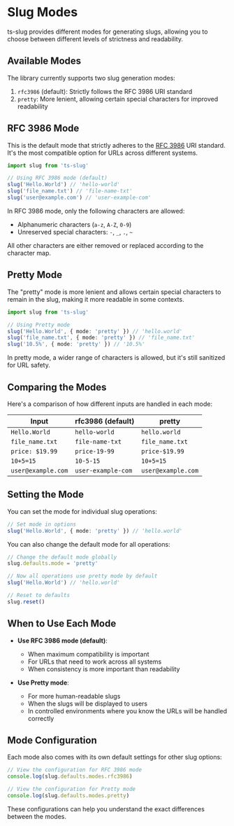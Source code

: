 # Slug Modes

ts-slug provides different modes for generating slugs, allowing you to choose between different levels of strictness and readability.

## Available Modes

The library currently supports two slug generation modes:

1. `rfc3986` (default): Strictly follows the RFC 3986 URI standard
2. `pretty`: More lenient, allowing certain special characters for improved readability

## RFC 3986 Mode

This is the default mode that strictly adheres to the [RFC 3986](https://tools.ietf.org/html/rfc3986) URI standard. It's the most compatible option for URLs across different systems.

```ts
import slug from 'ts-slug'

// Using RFC 3986 mode (default)
slug('Hello.World') // 'hello-world'
slug('file_name.txt') // 'file-name-txt'
slug('user@example.com') // 'user-example-com'
```

In RFC 3986 mode, only the following characters are allowed:

- Alphanumeric characters (`a-z`, `A-Z`, `0-9`)
- Unreserved special characters: `-`, `_`, `.`, `~`

All other characters are either removed or replaced according to the character map.

## Pretty Mode

The "pretty" mode is more lenient and allows certain special characters to remain in the slug, making it more readable in some contexts.

```ts
import slug from 'ts-slug'

// Using Pretty mode
slug('Hello.World', { mode: 'pretty' }) // 'hello.world'
slug('file_name.txt', { mode: 'pretty' }) // 'file_name.txt'
slug('10.5%', { mode: 'pretty' }) // '10.5%'
```

In pretty mode, a wider range of characters is allowed, but it's still sanitized for URL safety.

## Comparing the Modes

Here's a comparison of how different inputs are handled in each mode:

| Input             | rfc3986 (default)        | pretty                   |
|-------------------|--------------------------|--------------------------|
| `Hello.World`     | `hello-world`            | `hello.world`            |
| `file_name.txt`   | `file-name-txt`          | `file_name.txt`          |
| `price: $19.99`   | `price-19-99`            | `price-$19.99`           |
| `10+5=15`         | `10-5-15`                | `10+5=15`                |
| `user@example.com`| `user-example-com`       | `user@example.com`       |

## Setting the Mode

You can set the mode for individual slug operations:

```ts
// Set mode in options
slug('Hello.World', { mode: 'pretty' }) // 'hello.world'
```

You can also change the default mode for all operations:

```ts
// Change the default mode globally
slug.defaults.mode = 'pretty'

// Now all operations use pretty mode by default
slug('Hello.World') // 'hello.world'

// Reset to defaults
slug.reset()
```

## When to Use Each Mode

- **Use RFC 3986 mode (default)**:
  - When maximum compatibility is important
  - For URLs that need to work across all systems
  - When consistency is more important than readability

- **Use Pretty mode**:
  - For more human-readable slugs
  - When the slugs will be displayed to users
  - In controlled environments where you know the URLs will be handled correctly

## Mode Configuration

Each mode also comes with its own default settings for other slug options:

```ts
// View the configuration for RFC 3986 mode
console.log(slug.defaults.modes.rfc3986)

// View the configuration for Pretty mode
console.log(slug.defaults.modes.pretty)
```

These configurations can help you understand the exact differences between the modes.
